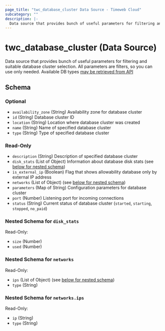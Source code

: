 ```yaml
---
page_title: "twc_database_cluster Data Source - Timeweb Cloud"
subcategory: ""
description: |-
  Data source that provides bunch of useful parameters for filtering and suitable database cluster selection. All parameters are filters, so you can use only needed. Available DB types may be retrieved from API https://api.timeweb.cloud/api/v1/database-types
---
```


# twc_database_cluster (Data Source)

Data source that provides bunch of useful parameters for filtering and suitable database cluster selection. All parameters are filters, so you can use only needed. Available DB types [may be retrieved from API](https://api.timeweb.cloud/api/v1/database-types)



<!-- schema generated by tfplugindocs -->
## Schema

### Optional

- `availability_zone` (String) Availability zone for database cluster
- `id` (String) Database cluster ID
- `location` (String) Location where database cluster was created
- `name` (String) Name of specified database cluster
- `type` (String) Type of specified database cluster

### Read-Only

- `description` (String) Description of specified database cluster
- `disk_stats` (List of Object) Information about database disk stats (see [below for nested schema](#nestedatt--disk_stats))
- `is_external_ip` (Boolean) Flag that shows allowability database only by external IP address
- `networks` (List of Object) (see [below for nested schema](#nestedatt--networks))
- `parameters` (Map of String) Configuration parameters for database cluster
- `port` (Number) Listening port for incoming connections
- `status` (String) Current status of database cluster (`started`, `starting`, `stopped`, `no_paid`)

<a id="nestedatt--disk_stats"></a>
### Nested Schema for `disk_stats`

Read-Only:

- `size` (Number)
- `used` (Number)


<a id="nestedatt--networks"></a>
### Nested Schema for `networks`

Read-Only:

- `ips` (List of Object) (see [below for nested schema](#nestedobjatt--networks--ips))
- `type` (String)

<a id="nestedobjatt--networks--ips"></a>
### Nested Schema for `networks.ips`

Read-Only:

- `ip` (String)
- `type` (String)

